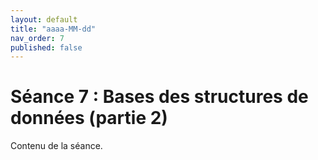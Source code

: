 ```yaml
---
layout: default
title: "aaaa-MM-dd"
nav_order: 7
published: false
---
```


# Séance 7 : Bases des structures de données (partie 2)

Contenu de la séance.